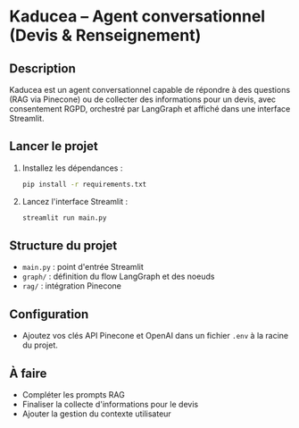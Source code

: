 # Kaducea – Agent conversationnel (Devis & Renseignement)

## Description
Kaducea est un agent conversationnel capable de répondre à des questions (RAG via Pinecone) ou de collecter des informations pour un devis, avec consentement RGPD, orchestré par LangGraph et affiché dans une interface Streamlit.

## Lancer le projet

1. Installez les dépendances :
   ```bash
   pip install -r requirements.txt
   ```
2. Lancez l'interface Streamlit :
   ```bash
   streamlit run main.py
   ```

## Structure du projet
- `main.py` : point d'entrée Streamlit
- `graph/` : définition du flow LangGraph et des noeuds
- `rag/` : intégration Pinecone

## Configuration
- Ajoutez vos clés API Pinecone et OpenAI dans un fichier `.env` à la racine du projet.

## À faire
- Compléter les prompts RAG
- Finaliser la collecte d'informations pour le devis
- Ajouter la gestion du contexte utilisateur 